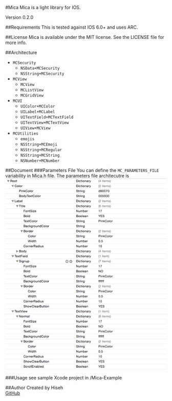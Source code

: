 #Mica
Mica is a light library for IOS. 

Version 0.2.0

##Requirements
This is tested against IOS 6.0+ and uses ARC.

##License
Mica is available under the MIT license. See the LICENSE file for more info.

##Architecture
* `MCSecurity`
	- `NSData+MCSecurity`
	- `NSString+MCSecurity`
* `MCView`
	- `MCView`
	- `MCListView`
	- `MCGridView`
* `MCUI`
	- `UIColor+MCColor`
	- `UILabel+MCLabel`
	- `UITextField+MCTextField`
	- `UITextView+MCTextView`
	- `UIView+MCView`
* `MCUtilities`
	- `emojis`
	- `NSString+MCEmoji`
	- `NSString+MCRegular`
	- `NSString+MCString`
	- `NSNumber+MCNumber`

##Document
###Parameters File
You can define the `MC_PARAMETERS_FILE` variability in Mica.h file. The parameters file architecutre is
![Parameters File Screenshot](/doc/parameters_file_screenshot.png)

###Usage
see sample Xcode project in /Mica-Example

##Author
Created by Hiseh<br />
[GitHub](https://github.com/hiseh/Mica.git)

